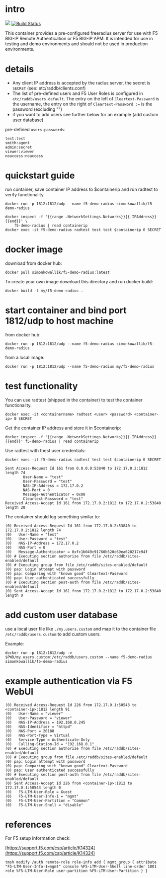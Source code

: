 # intro
[![](https://images.microbadger.com/badges/image/simonkowallik/f5-demo-radius.svg)](https://microbadger.com/images/simonkowallik/f5-demo-radius)
[![Build Status](https://travis-ci.com/simonkowallik/docker.svg?branch=master)](https://travis-ci.com/simonkowallik/docker)


This container provides a pre-configured freeradius server for use with F5 BIG-IP Remote Authentication or F5 BIG-IP APM.
It is intended for use in testing and demo environments and should not be used in production environments.

# details
- Any client IP address is accepted by the radius server, the secret is `SECRET` (see: etc/raddb/clients.conf)
- The list of pre-defined users and F5 User Roles is configured in `etc/raddb/users.default`. The entry on the left of `Cleartext-Password` is the username, the entry on the right of `Cleartext-Password :=` is the password (excluding "")
- if you want to add users see further below for an example (add custom user database)

pre-defined `users:passwords`:

    test:test
    smith:agent
    admin:secret
    viewer:viewer
    noaccess:noaccess

# quickstart guide

run container, save container IP address to \$containerip and run radtest to verify functionality

    docker run -p 1812:1812/udp --name f5-demo-radius simonkowallik/f5-demo-radius

    docker inspect -f '{{range .NetworkSettings.Networks}}{{.IPAddress}}{{end}}' \
        f5-demo-radius | read containerip
    docker exec -it f5-demo-radius radtest test test $containerip 0 SECRET


# docker image

download from docker hub:

    docker pull simonkowallik/f5-demo-radius:latest

To create your own image download this directory and run docker build:

    docker build -t my/f5-demo-radius .


# start container and bind port 1812/udp to host machine
from docker hub:

    docker run -p 1812:1812/udp --name f5-demo-radius simonkowallik/f5-demo-radius

from a local image:

    docker run -p 1812:1812/udp --name f5-demo-radius my/f5-demo-radius


# test functionality

You can use radtest (shipped in the container) to test the container functionality.

    docker exec -it <containername> radtest <user> <password> <container-ip> 0 SECRET

Get the container IP address and store it in \$containerip:

    docker inspect -f '{{range .NetworkSettings.Networks}}{{.IPAddress}}{{end}}' f5-demo-radius | read containerip

Use radtest with thest user credentials:

    docker exec -it f5-demo-radius radtest test test $containerip 0 SECRET

    Sent Access-Request Id 161 from 0.0.0.0:53840 to 172.17.0.2:1812 length 74
            User-Name = "test"
            User-Password = "test"
            NAS-IP-Address = 172.17.0.2
            NAS-Port = 0
            Message-Authenticator = 0x00
            Cleartext-Password = "test"
    Received Access-Accept Id 161 from 172.17.0.2:1812 to 172.17.0.2:53840 length 20


The container should log something similar to:

    (0) Received Access-Request Id 161 from 172.17.0.2:53840 to 172.17.0.2:1812 length 74
    (0)   User-Name = "test"
    (0)   User-Password = "test"
    (0)   NAS-IP-Address = 172.17.0.2
    (0)   NAS-Port = 0
    (0)   Message-Authenticator = 0xfc1b049c91760b520c69ea620217c94f
    (0) # Executing section authorize from file /etc/raddb/sites-enabled/default
    (0) # Executing group from file /etc/raddb/sites-enabled/default
    (0) pap: Login attempt with password
    (0) pap: Comparing with "known good" Cleartext-Password
    (0) pap: User authenticated successfully
    (0) # Executing section post-auth from file /etc/raddb/sites-enabled/default
    (0) Sent Access-Accept Id 161 from 172.17.0.2:1812 to 172.17.0.2:53840 length 0


# add custom user database

use a local user file like `./my.users.custom` and map it to the container file `/etc/raddb/users.custom` to add custom users.

Example:

    docker run -p 1812:1812/udp -v $PWD/my.users.custom:/etc/raddb/users.custom --name f5-demo-radius simonkowallik/f5-demo-radius

# example authentication via F5 WebUI

    (0) Received Access-Request Id 226 from 172.17.0.1:50543 to <container-ip>:1812 length 91
    (0)   User-Name = "viewer"
    (0)   User-Password = "viewer"
    (0)   NAS-IP-Address = 192.168.0.245
    (0)   NAS-Identifier = "httpd"
    (0)   NAS-Port = 20188
    (0)   NAS-Port-Type = Virtual
    (0)   Service-Type = Authenticate-Only
    (0)   Calling-Station-Id = "192.168.0.1"
    (0) # Executing section authorize from file /etc/raddb/sites-enabled/default
    (0) # Executing group from file /etc/raddb/sites-enabled/default
    (0) pap: Login attempt with password
    (0) pap: Comparing with "known good" Cleartext-Password
    (0) pap: User authenticated successfully
    (0) # Executing section post-auth from file /etc/raddb/sites-enabled/default
    (0) Sent Access-Accept Id 226 from <container-ip>:1812 to 172.17.0.1:50543 length 0
    (0)   F5-LTM-User-Role = Guest
    (0)   F5-LTM-User-Info-1 = "mgmt"
    (0)   F5-LTM-User-Partition = "Common"
    (0)   F5-LTM-User-Shell = "disable"

# references
For F5 setup information check:

[https://support.f5.com/csp/article/K14324](https://support.f5.com/csp/article/K14324)

    tmsh modify /auth remote-role role-info add { mgmt_group { attribute "F5-LTM-User-Info-1=mgmt" console %F5-LTM-User-Shell line-order 1001 role %F5-LTM-User-Role user-partition %F5-LTM-User-Partition } }

